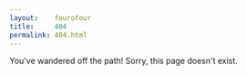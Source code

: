 ```yaml
---
layout:    fourofour
title:     404
permalink: 404.html
---
```


You've wandered off the path!
Sorry, this page doesn't exist.

